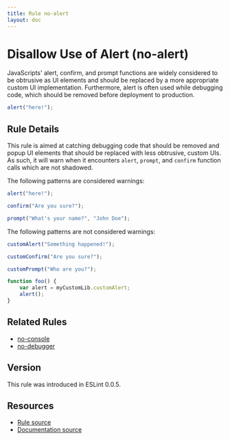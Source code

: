 ```yaml
---
title: Rule no-alert
layout: doc
---
```

<!-- Note: No pull requests accepted for this file. See README.md in the root directory for details. -->
# Disallow Use of Alert (no-alert)

JavaScripts' alert, confirm, and prompt functions are widely considered to be obtrusive as UI elements and should be replaced by a more appropriate custom UI implementation. Furthermore, alert is often used while debugging code, which should be removed before deployment to production.

```js
alert("here!");
```

## Rule Details

This rule is aimed at catching debugging code that should be removed and popup UI elements that should be replaced with less obtrusive, custom UIs. As such, it will warn when it encounters `alert`, `prompt`, and `confirm` function calls which are not shadowed.

The following patterns are considered warnings:

```js
alert("here!");

confirm("Are you sure?");

prompt("What's your name?", "John Doe");
```

The following patterns are not considered warnings:

```js
customAlert("Something happened!");

customConfirm("Are you sure?");

customPrompt("Who are you?");

function foo() {
    var alert = myCustomLib.customAlert;
    alert();
}
```

## Related Rules

* [no-console](no-console)
* [no-debugger](no-debugger)

## Version

This rule was introduced in ESLint 0.0.5.

## Resources

* [Rule source](https://github.com/eslint/eslint/tree/master/lib/rules/no-alert.js)
* [Documentation source](https://github.com/eslint/eslint/tree/master/docs/rules/no-alert.md)
